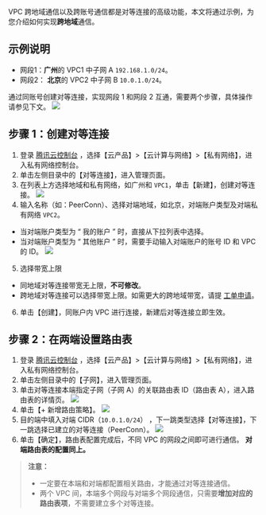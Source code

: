 VPC 跨地域通信以及跨账号通信都是对等连接的高级功能，本文将通过示例，为您介绍如何实现**跨地域**通信。
## 示例说明
- 网段1：**广州**的 VPC1 中子网 A `192.168.1.0/24`。
- 网段2： **北京**的 VPC2 中子网 B `10.0.1.0/24`。

通过同账号创建对等连接，实现网段 1 和网段 2 互通，需要两个步骤，具体操作请参见下文。
![](//mc.qcloudimg.com/static/img/4817a68077ccf82022ea167476871c41/3.jpg)

##   步骤 1：创建对等连接
1. 登录 [腾讯云控制台](https://console.cloud.tencent.com/) ，选择【云产品】>【云计算与网络】>【私有网络】，进入私有网络控制台。
2. 单击左侧目录中的【对等连接】，进入管理页面。
3. 在列表上方选择地域和私有网络，如广州和 `VPC1`，单击【新建】，创建对等连接。
 ![](https://main.qcloudimg.com/raw/57786db314c63e45265a9656d6ef4671.png)
4. 输入名称（如：PeerConn）、选择对端地域，如北京，对端账户类型及对端私有网络 `VPC2`。
 - 当对端账户类型为 “ 我的账户 ” 时，直接从下拉列表中选择。
 - 当对端账户类型为 “ 其他账户 ” 时，需要手动输入对端账户的账号 ID 和 VPC 的 ID。
 ![](https://main.qcloudimg.com/raw/a5e601765747a100a60e7845bf2553b8.png)
5. 选择带宽上限
 - 同地域对等连接带宽无上限，**不可修改**。
 - 跨地域对等连接可以选择带宽上限。如需更大的跨地域带宽，请提 [工单申请](https://console.cloud.tencent.com/workorder/category)。
6. 单击【创建】，同账户内 VPC 进行连接，新建后对等连接立即生效。


##   步骤 2：在两端设置路由表
1.  登录 [腾讯云控制台](https://console.cloud.tencent.com/) ，选择【云产品】>【云计算与网络】>【私有网络】，进入私有网络控制台。
2. 单击左侧目录中的【子网】，进入管理页面。
3. 单击对等连接本端指定子网（子网 A）的关联路由表 ID（路由表 A），进入路由表的详情页。
 ![](https://main.qcloudimg.com/raw/0ea8477fe4e80d805dab74c74415146a.png)
4. 单击【+ 新增路由策略】。
 ![](https://main.qcloudimg.com/raw/db9ab2a3e4b2afb1b921686f88078923.png)
5. 目的端中填入对端 CIDR（`10.0.1.0/24`） ，下一跳类型选择【对等连接】，下一跳选择已建立的对等连接（PeerConn）。
 ![](https://main.qcloudimg.com/raw/b497dcfd43a2661cd336649f554ddc78.png)
6. 单击【确定】，路由表配置完成后，不同 VPC 的网段之间即可进行通信。
**对端路由表的配置同上。**

>**注意：**
>- 一定要在本端和对端都配置相关路由，才能通过对等连接通信。
>- 两个 VPC 间，本端多个网段与对端多个网段通信，只需要**增加对应的路由表项**，不需要建立多个对等连接。

